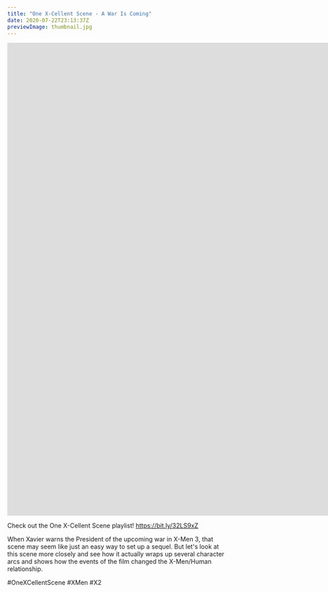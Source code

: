 ```yaml
---
title: "One X-Cellent Scene - A War Is Coming"
date: 2020-07-22T23:13:37Z
previewImage: thumbnail.jpg
---
```


<iframe width="1920" height="1080" src="https://www.youtube.com/embed/nZQC0TdscgE" frameborder="0" allow="accelerometer; autoplay; clipboard-write; encrypted-media; gyroscope; picture-in-picture" allowfullscreen></iframe>

Check out the One X-Cellent Scene playlist! https://bit.ly/32LS9xZ

When Xavier warns the President of the upcoming war in X-Men 3, that scene may seem like just an easy way to set up a sequel. But let's look at this scene more closely and see how it actually wraps up several character arcs and shows how the events of the film changed the X-Men/Human relationship.

#OneXCellentScene #XMen #X2